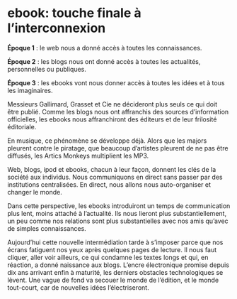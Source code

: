 # ebook: touche finale à l&#8217;interconnexion

**Époque 1** : le web nous a donné accès à toutes les connaissances.

**Époque 2** : les blogs nous ont donné accès à toutes les actualités, personnelles ou publiques.

**Époque 3** : les ebooks vont nous donner accès à toutes les idées et à tous les imaginaires.

Messieurs Gallimard, Grasset et Cie ne décideront plus seuls ce qui doit être publié. Comme les blogs nous ont affranchis des sources d’information officielles, les ebooks nous affranchiront des éditeurs et de leur frilosité éditoriale.

En musique, ce phénomène se développe déjà. Alors que les majors pleurent contre le piratage, que beaucoup d’artistes pleurent de ne pas être diffusés, les Artics Monkeys multiplient les MP3.

Web, blogs, ipod et ebooks, chacun à leur façon, donnent les clés de la société aux individus. Nous communiquons en direct sans passer par des institutions centralisées. En direct, nous allons nous auto-organiser et changer le monde.

Dans cette perspective, les ebooks introduiront un temps de communication plus lent, moins attaché à l’actualité. Ils nous lieront plus substantiellement, un peu comme nos relations sont plus substantielles avec nos amis qu’avec de simples connaissances.

Aujourd’hui cette nouvelle intermédiation tarde à s’imposer parce que nos écrans fatiguent nos yeux après quelques pages de lecture. Il nous faut cliquer, aller voir ailleurs, ce qui condamne les textes longs et qui, en réaction, a donné naissance aux blogs. L’encre électronique promise depuis dix ans arrivant enfin à maturité, les derniers obstacles technologiques se lèvent. Une vague de fond va secouer le monde de l’édition, et le monde tout-court, car de nouvelles idées l’électriseront.